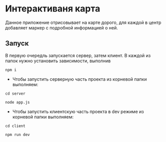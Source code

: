 # Интерактиваня карта
Данное приложение отрисовывает на карте дорого, для каждой в центр добавляет маркер с подробной информацией о ней.

## Запуск
В первую очередль запускается сервер, затем клиент. В каждой из папок нужно установить зависимости, выполнив
```
npm i
```

- Чтобы запустить серверную часть проекта из корневой папки выполняем:
```
cd server
```
```
node app.js
```
- Чтобы запустить клиентскую часть проекта в dev режиме из корневой папки выполняем:
```
cd client
```
```
npm run dev
``` 
